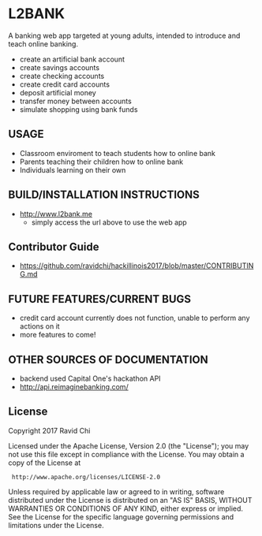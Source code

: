 # L2BANK

A banking web app targeted at young adults, intended to introduce and teach online banking.
  * create an artificial bank account
  * create savings accounts
  * create checking accounts
  * create credit card accounts
  * deposit artificial money
  * transfer money between accounts
  * simulate shopping using bank funds

## USAGE
  * Classroom enviroment to teach students how to online bank
  * Parents teaching their children how to online bank
  * Individuals learning on their own
  
## BUILD/INSTALLATION INSTRUCTIONS
  * http://www.l2bank.me
    * simply access the url above to use the web app
    
## Contributor Guide
  * https://github.com/ravidchi/hackillinois2017/blob/master/CONTRIBUTING.md

## FUTURE FEATURES/CURRENT BUGS
  * credit card account currently does not function, unable to perform any actions on it
  * more features to come!
  
## OTHER SOURCES OF DOCUMENTATION
  * backend used Capital One's hackathon API 
  * http://api.reimaginebanking.com/

## License 
   Copyright 2017 Ravid Chi

   Licensed under the Apache License, Version 2.0 (the "License");
   you may not use this file except in compliance with the License.
   You may obtain a copy of the License at

     http://www.apache.org/licenses/LICENSE-2.0

   Unless required by applicable law or agreed to in writing, software
   distributed under the License is distributed on an "AS IS" BASIS,
   WITHOUT WARRANTIES OR CONDITIONS OF ANY KIND, either express or implied.
   See the License for the specific language governing permissions and
   limitations under the License.
